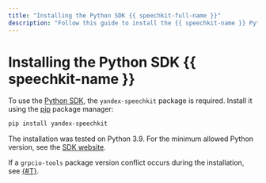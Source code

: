 ```yaml
---
title: "Installing the Python SDK {{ speechkit-full-name }}"
description: "Follow this guide to install the {{ speechkit-name }} Python SDK."
---
```


# Installing the Python SDK {{ speechkit-name }}

To use the [Python SDK](index.md), the `yandex-speechkit` package is required. Install it using the [pip](https://pip.pypa.io/en/stable/) package manager:

```bash
pip install yandex-speechkit
```

The installation was tested on Python 3.9. For the minimum allowed Python version, see the [SDK website](https://pypi.org/project/yandex-speechkit/).

If a `grpcio-tools` package version conflict occurs during the installation, see [{#T}](version-conflict.md).
